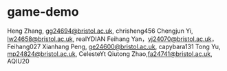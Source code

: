 # game-demo
Heng Zhang, gg24694@bristol.ac.uk, chrisheng456
Chengjun Yi, lw24658@bristol.ac.uk, realYDIAN
Feihang Yan，vj24070@bristol.ac.uk，Feihang027
Xianhang Peng, ge24600@bristol.ac.uk, capybara131
Tong Yu, mp24824@bristol.ac.uk, CelesteYt
Qiutong Zhao,fa24741@bristol.ac.uk, AQIU20